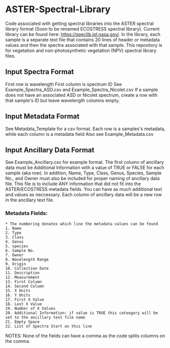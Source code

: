 # ASTER-Spectral-Library
Code associated with getting spectral libraries into the ASTER spectral library format (Soon to be renamed ECOSTRESS spectral library). Current library can be found here: https://speclib.jpl.nasa.gov/. In the library, each sample is a separate text file that contains 20 lines of header or metadata values and then the spectra associated with that sample. This repository is for vegetation and non-photosynthetic vegetation (NPV) spectral library files.

## Input Spectra Format
First row is wavelength
First column is spectrum ID
See Example_Spectra_ASD.csv and Example_Spectra_Nicolet.csv
If a sample does not have an associated ASD or Nicolet spectrum, create a row with that sample's ID but leave wavelength columns empty.

## Input Metadata Format
See Metadata_Template for a csv format. Each row is a samples's metadata, while each column is a metadata field
Also see Example_Metadata.csv

## Input Ancillary Data Format
See Example_Ancillary.csv for example format. The first column of ancillary data must be Additional Information with a value of TRUE or FALSE for each sample (aka row). In addition, Name, Type, Class, Genus, Species, Sample No., and Owner must also be included for proper naming of ancillary data file. This file is to include ANY information that did not fit into the ASTER/ECOSTRESS metadata fields. You can have as much additional text and values as neccessary. Each column of ancillary data will be a new row in the ancillary text file. 

### Metadata Fields:
	* The numbering donates which line the metadata values can be found
	1. Name
	2. Type
	3. Class
	4. Genus
	5. species
	6. Sample No.
	7. Owner
	8. Wavelength Range
	9. Origin
	10. Collection Date
	11. Description
	12. Measurement
	13. First Column
	14. Second Column
	15. X Units
	16. Y Units
	17. First X Value
	18. Last X Value
	19. Number of X Values
	20. Additional Information: if value is TRUE this cateogory will be set to the ancillary text file name
	21. Empty Space
	22. List of Spectra Start on this line
	
NOTES:
None of the fields can have a comma as the code splits columns on the comma.
